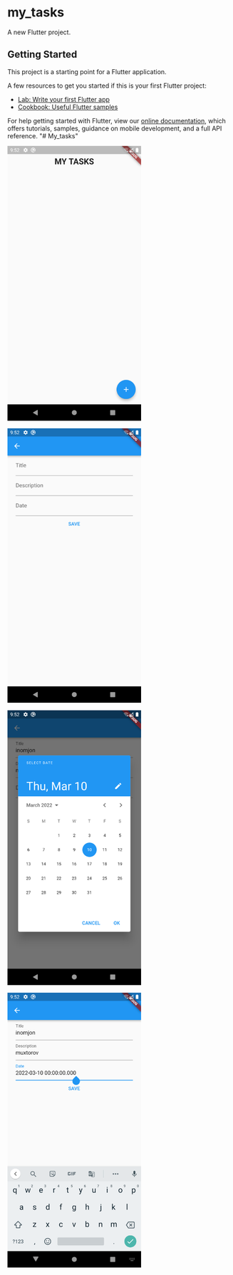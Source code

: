 # my_tasks

A new Flutter project.

## Getting Started

This project is a starting point for a Flutter application.

A few resources to get you started if this is your first Flutter project:

- [Lab: Write your first Flutter app](https://flutter.dev/docs/get-started/codelab)
- [Cookbook: Useful Flutter samples](https://flutter.dev/docs/cookbook)

For help getting started with Flutter, view our
[online documentation](https://flutter.dev/docs), which offers tutorials,
samples, guidance on mobile development, and a full API reference.
"# My_tasks" 
<p align="left">
  <img src="assets/screen_1.png" alt="SR GUI Opening window"
       width="300">
</p>
<p align="left">
  <img src="assets/screen_3.png" alt="SR GUI Opening window"
       width="300">
</p>
<p align="left">
  <img src="assets/screen_4.png" alt="SR GUI Opening window"
       width="300">
</p>
<p align="left">
  <img src="assets/screen_5.png" alt="SR GUI Opening window"
       width="300">
</p>


